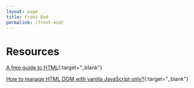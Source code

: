 ```yaml
---
layout: page
title: Front End
permalink: /front-end/
---
```


#  Resources



 

[A free guide to HTML](https://htmlreference.io/){:target="_blank"}


[How to manage HTML DOM with vanilla JavaScript only?](https://htmldom.dev/){:target="_blank"}